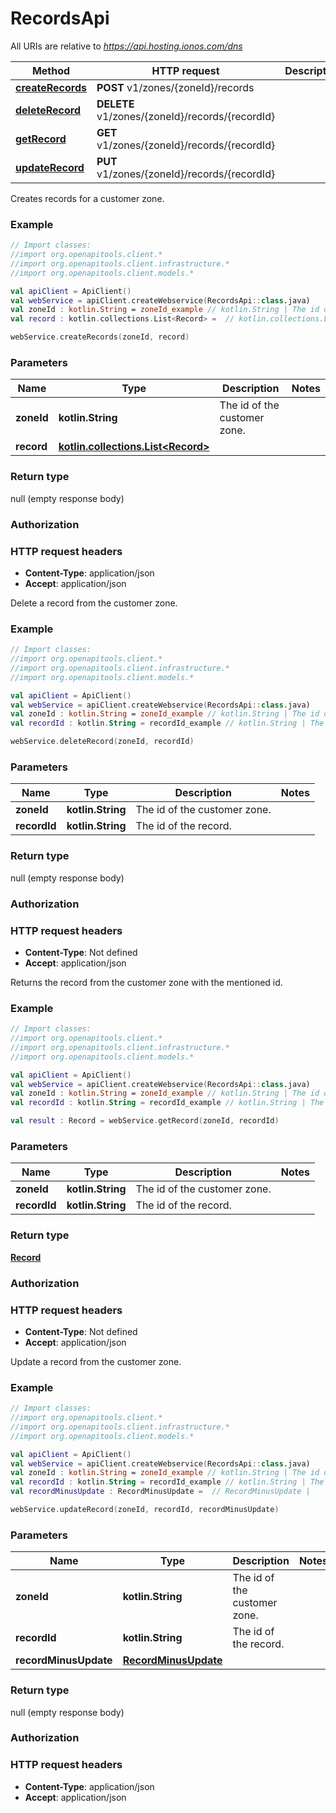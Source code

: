 # RecordsApi

All URIs are relative to *https://api.hosting.ionos.com/dns*

Method | HTTP request | Description
------------- | ------------- | -------------
[**createRecords**](RecordsApi.md#createRecords) | **POST** v1/zones/{zoneId}/records | 
[**deleteRecord**](RecordsApi.md#deleteRecord) | **DELETE** v1/zones/{zoneId}/records/{recordId} | 
[**getRecord**](RecordsApi.md#getRecord) | **GET** v1/zones/{zoneId}/records/{recordId} | 
[**updateRecord**](RecordsApi.md#updateRecord) | **PUT** v1/zones/{zoneId}/records/{recordId} | 





Creates records for a customer zone.

### Example
```kotlin
// Import classes:
//import org.openapitools.client.*
//import org.openapitools.client.infrastructure.*
//import org.openapitools.client.models.*

val apiClient = ApiClient()
val webService = apiClient.createWebservice(RecordsApi::class.java)
val zoneId : kotlin.String = zoneId_example // kotlin.String | The id of the customer zone.
val record : kotlin.collections.List<Record> =  // kotlin.collections.List<Record> | 

webService.createRecords(zoneId, record)
```

### Parameters

Name | Type | Description  | Notes
------------- | ------------- | ------------- | -------------
 **zoneId** | **kotlin.String**| The id of the customer zone. |
 **record** | [**kotlin.collections.List&lt;Record&gt;**](Record.md)|  |

### Return type

null (empty response body)

### Authorization



### HTTP request headers

 - **Content-Type**: application/json
 - **Accept**: application/json




Delete a record from the customer zone.

### Example
```kotlin
// Import classes:
//import org.openapitools.client.*
//import org.openapitools.client.infrastructure.*
//import org.openapitools.client.models.*

val apiClient = ApiClient()
val webService = apiClient.createWebservice(RecordsApi::class.java)
val zoneId : kotlin.String = zoneId_example // kotlin.String | The id of the customer zone.
val recordId : kotlin.String = recordId_example // kotlin.String | The id of the record.

webService.deleteRecord(zoneId, recordId)
```

### Parameters

Name | Type | Description  | Notes
------------- | ------------- | ------------- | -------------
 **zoneId** | **kotlin.String**| The id of the customer zone. |
 **recordId** | **kotlin.String**| The id of the record. |

### Return type

null (empty response body)

### Authorization



### HTTP request headers

 - **Content-Type**: Not defined
 - **Accept**: application/json




Returns the record from the customer zone with the mentioned id.

### Example
```kotlin
// Import classes:
//import org.openapitools.client.*
//import org.openapitools.client.infrastructure.*
//import org.openapitools.client.models.*

val apiClient = ApiClient()
val webService = apiClient.createWebservice(RecordsApi::class.java)
val zoneId : kotlin.String = zoneId_example // kotlin.String | The id of the customer zone.
val recordId : kotlin.String = recordId_example // kotlin.String | The id of the record.

val result : Record = webService.getRecord(zoneId, recordId)
```

### Parameters

Name | Type | Description  | Notes
------------- | ------------- | ------------- | -------------
 **zoneId** | **kotlin.String**| The id of the customer zone. |
 **recordId** | **kotlin.String**| The id of the record. |

### Return type

[**Record**](Record.md)

### Authorization



### HTTP request headers

 - **Content-Type**: Not defined
 - **Accept**: application/json




Update a record from the customer zone.

### Example
```kotlin
// Import classes:
//import org.openapitools.client.*
//import org.openapitools.client.infrastructure.*
//import org.openapitools.client.models.*

val apiClient = ApiClient()
val webService = apiClient.createWebservice(RecordsApi::class.java)
val zoneId : kotlin.String = zoneId_example // kotlin.String | The id of the customer zone.
val recordId : kotlin.String = recordId_example // kotlin.String | The id of the record.
val recordMinusUpdate : RecordMinusUpdate =  // RecordMinusUpdate | 

webService.updateRecord(zoneId, recordId, recordMinusUpdate)
```

### Parameters

Name | Type | Description  | Notes
------------- | ------------- | ------------- | -------------
 **zoneId** | **kotlin.String**| The id of the customer zone. |
 **recordId** | **kotlin.String**| The id of the record. |
 **recordMinusUpdate** | [**RecordMinusUpdate**](RecordMinusUpdate.md)|  |

### Return type

null (empty response body)

### Authorization



### HTTP request headers

 - **Content-Type**: application/json
 - **Accept**: application/json

